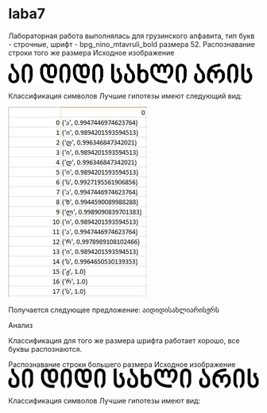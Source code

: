# laba7
Лабораторная работа выполнялась для грузинского алфавита, тип букв - строчные, шрифт - bpg_nino_mtavruli_bold размера 52.
Распознавание строки того же размера
Исходное изображение

![](./images/52.bmp)

Классификация символов
Лучшие гипотезы имеют следующий вид:


![](./images/nor.JPG)


Получается следующее предложение:
აიდიდისახლიარისჟრს

Анализ

Классификация для того же размера шрифта работает хорошо, все буквы распознаются.

Распознавание строки большего размера
Исходное изображение
 ![](./images/156.bmp)

Классификация символов
Лучшие гипотезы имеют вид:
